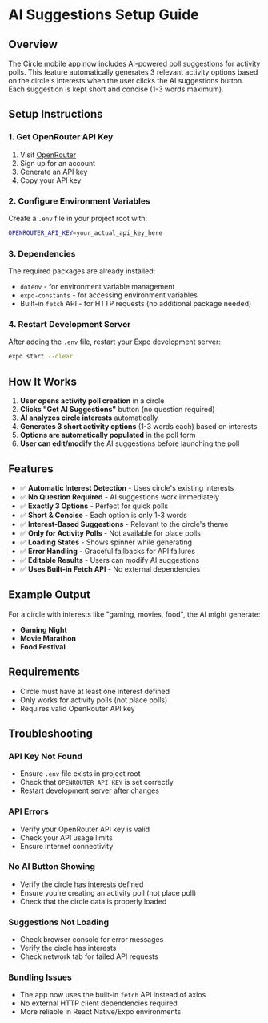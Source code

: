 # AI Suggestions Setup Guide

## Overview
The Circle mobile app now includes AI-powered poll suggestions for activity polls. This feature automatically generates 3 relevant activity options based on the circle's interests when the user clicks the AI suggestions button. Each suggestion is kept short and concise (1-3 words maximum).

## Setup Instructions

### 1. Get OpenRouter API Key
1. Visit [OpenRouter](https://openrouter.ai/keys)
2. Sign up for an account
3. Generate an API key
4. Copy your API key

### 2. Configure Environment Variables
Create a `.env` file in your project root with:

```bash
OPENROUTER_API_KEY=your_actual_api_key_here
```

### 3. Dependencies
The required packages are already installed:
- `dotenv` - for environment variable management
- `expo-constants` - for accessing environment variables
- Built-in `fetch` API - for HTTP requests (no additional package needed)

### 4. Restart Development Server
After adding the `.env` file, restart your Expo development server:

```bash
expo start --clear
```

## How It Works

1. **User opens activity poll creation** in a circle
2. **Clicks "Get AI Suggestions"** button (no question required)
3. **AI analyzes circle interests** automatically
4. **Generates 3 short activity options** (1-3 words each) based on interests
5. **Options are automatically populated** in the poll form
6. **User can edit/modify** the AI suggestions before launching the poll

## Features

- ✅ **Automatic Interest Detection** - Uses circle's existing interests
- ✅ **No Question Required** - AI suggestions work immediately
- ✅ **Exactly 3 Options** - Perfect for quick polls
- ✅ **Short & Concise** - Each option is only 1-3 words
- ✅ **Interest-Based Suggestions** - Relevant to the circle's theme
- ✅ **Only for Activity Polls** - Not available for place polls
- ✅ **Loading States** - Shows spinner while generating
- ✅ **Error Handling** - Graceful fallbacks for API failures
- ✅ **Editable Results** - Users can modify AI suggestions
- ✅ **Uses Built-in Fetch API** - No external dependencies

## Example Output

For a circle with interests like "gaming, movies, food", the AI might generate:
- **Gaming Night**
- **Movie Marathon** 
- **Food Festival**

## Requirements

- Circle must have at least one interest defined
- Only works for activity polls (not place polls)
- Requires valid OpenRouter API key

## Troubleshooting

### API Key Not Found
- Ensure `.env` file exists in project root
- Check that `OPENROUTER_API_KEY` is set correctly
- Restart development server after changes

### API Errors
- Verify your OpenRouter API key is valid
- Check your API usage limits
- Ensure internet connectivity

### No AI Button Showing
- Verify the circle has interests defined
- Ensure you're creating an activity poll (not place poll)
- Check that the circle data is properly loaded

### Suggestions Not Loading
- Check browser console for error messages
- Verify the circle has interests
- Check network tab for failed API requests

### Bundling Issues
- The app now uses the built-in `fetch` API instead of axios
- No external HTTP client dependencies required
- More reliable in React Native/Expo environments
